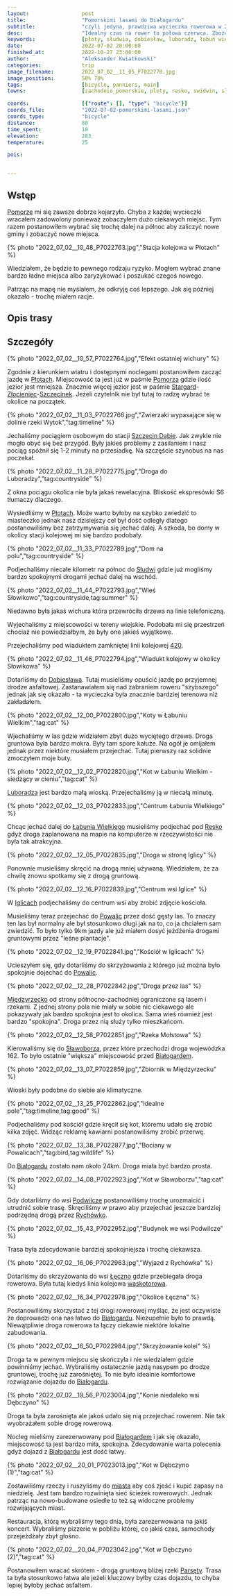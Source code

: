 ```yaml
---
layout:                 post
title:                  "Pomorskimi lasami do Białogardu"
subtitle:               "czyli jedyna, prawdziwa wycieczka rowerowa w 2022 roku; tym razem Pomorze, tym razem nie okolice Złocieńca"
desc:                   "Idealny czas na rower to połowa czerwca. Zboże jest wtedy idealnie soczyste zielone. Niestety z przyczyn prywatnych nie mogłem wtedy wyjechać. Udało się nam zsynchronizować i ruszyliśmy na 3-dniową wycieczkę na Pomorze. Tym razem wybierając nieznany obszar między 'pasek Złocieńca' a bliskim wybrzeżem Polski."
keywords:               [płoty, słudwia, dobiesław, luboradz, łabuń wielki, resko, iglice, mołstowa, międzyrzecko, powalice, trzciana, sławoborze, sidłowo, podwilcze, stanomino, łęczno, dębczyno, białogard]
date:                   2022-07-02 20:00:00
finished_at:            2022-10-27 23:00:00
author:                 "Aleksander Kwiatkowski"
categories:             trip
image_filename:         2022_07_02__11_05_P7022770.jpg
image_position:         50% 70%
tags:                   [bicycle, panniers, main]
towns:                  [zachodnio_pomorskie, ploty, resko, swidwin, slawoborze, bialogard]

coords:                 [{"route": [], "type": "bicycle"}]
coords_file:            "2022-07-02-pomorskimi-lasami.json"
coords_type:            "bicycle"
distance:               80
time_spent:             10
elevation:              283
temperature:            25

pois:


---
```


[wiki-leczno-waskotorowa]: https://pl.wikipedia.org/wiki/Linia_kolejowa_Bia%C5%82ogard_W%C4%85skotorowy_%E2%80%93_Lepino_Tr%C3%B3jk%C4%85t
[wiki-linia-420]: https://pl.wikipedia.org/wiki/Linia_kolejowa_nr_420
[wiki-pomorze]: https://pl.wikipedia.org/wiki/Pomorze
[wiki-ploty]: https://pl.wikipedia.org/wiki/P%C5%82oty
[wiki-stargard]: https://pl.wikipedia.org/wiki/Stargard
[wiki-zlocieniec]: https://pl.wikipedia.org/wiki/Z%C5%82ocieniec
[wiki-szczecinek]: https://pl.wikipedia.org/wiki/Szczecinek
[wiki-szczecin-dabie]: https://pl.wikipedia.org/wiki/Szczecin_Dąbie
[wiki-sludwia]: https://pl.wikipedia.org/wiki/S%C5%82udwia_(wie%C5%9B)
[wiki-dobieslaw]: https://pl.wikipedia.org/wiki/Dobies%C5%82aw_(powiat_gryficki)
[wiki-luboradza]: https://pl.wikipedia.org/wiki/Luboradz_(wojew%C3%B3dztwo_zachodniopomorskie)
[wiki-labun-wielki]: https://pl.wikipedia.org/wiki/%C5%81abu%C5%84_Wielki
[wiki-resko]: https://pl.wikipedia.org/wiki/Resko
[wiki-iglice]: https://pl.wikipedia.org/wiki/Iglice
[wiki-powalice]: https://pl.wikipedia.org/wiki/Powalice_(powiat_%C5%9Bwidwi%C5%84ski)
[wiki-miedzyrzecko]: https://pl.wikipedia.org/wiki/Mi%C4%99dzyrzecko
[wiki-slawoborze]: https://pl.wikipedia.org/wiki/S%C5%82awoborze
[wiki-bialogard]: https://pl.wikipedia.org/wiki/Bia%C5%82ogard
[wiki-podwilcze]: https://pl.wikipedia.org/wiki/Podwilcze
[wiki-rychowko]: https://pl.wikipedia.org/wiki/Rych%C3%B3wko
[wiki-leczno]: https://pl.wikipedia.org/wiki/%C5%81%C4%99czno_(wojew%C3%B3dztwo_zachodniopomorskie)
[wiki-parseta-rzeka]: https://pl.wikipedia.org/wiki/Pars%C4%99ta

## Wstęp

[Pomorze][wiki-pomorze] mi się zawsze dobrze kojarzyło. Chyba z
każdej wycieczki wracałem zadowolony ponieważ zobaczyłem dużo ciekawych miejsc.
Tym razem postanowiłem wybrać się trochę dalej na północ aby
zaliczyć nowe gminy i zobaczyć nowe miejsca.

{% photo "2022_07_02__10_48_P7022763.jpg","Stacja kolejowa w Płotach" %}

Wiedziałem, że będzie to pewnego rodzaju ryzyko. Mogłem wybrać znane
bardzo ładne miejsca albo zaryzykować i poszukać czegoś nowego.

Patrząc na mapę nie myślałem, że odkryję coś lepszego. Jak się później okazało -
trochę miałem racje.

## Opis trasy

<div class='strava-embed-placeholder' data-embed-type='activity' data-embed-id='7414190147'></div><script src='https://strava-embeds.com/embed.js'></script>

## Szczegóły

{% photo "2022_07_02__10_57_P7022764.jpg","Efekt ostatniej wichury" %}

Zgodnie z kierunkiem wiatru i dostępnymi noclegami postanowiłem
zacząć jazdę w [Płotach][wiki-ploty]. Miejscowość ta jest już w paśmie
[Pomorza][wiki-pomorze] gdzie ilość jezior jest mniejsza. Znacznie więcej
jezior jest w paśmie
[Stargard][wiki-stargard]-[Złocieniec][wiki-zlocieniec]-[Szczecinek][wiki-szczecinek].
Jeżeli czytelnik nie był tutaj to radzę wybrać te okolice na początek.

{% photo "2022_07_02__11_03_P7022766.jpg","Zwierzaki wypasające się w dolinie rzeki Wytok","tag:timeline" %}

Jechaliśmy pociągiem osobowym do stacji [Szczecin Dąbie][wiki-szczecin-dabie].
Jak zwykle nie mogło obyć się bez przygód. Były jakieś problemy z zasilaniem i nasz
pociąg spóźnił się 1-2 minuty na przesiadkę. Na szczęście szynobus na nas poczekał.

{% photo "2022_07_02__11_28_P7022775.jpg","Droga do Luboradzy","tag:countryside" %}

Z okna pociągu okolica nie była jakaś rewelacyjna. Bliskość ekspresówki
S6 tłumaczy dlaczego.

Wysiedliśmy w [Płotach][wiki-ploty]. Może warto byłoby na szybko zwiedzić
to miasteczko jednak nasz dzisiejszy cel był dość odległy dlatego postanowiliśmy
bez zatrzymywania się jechać dalej. A szkoda, bo domy w okolicy
stacji kolejowej mi się bardzo podobały.

{% photo "2022_07_02__11_33_P7022789.jpg","Dom na polu","tag:countryside" %}

Podjechaliśmy niecałe kilometr na północ do [Słudwi][wiki-sludwia]
gdzie już mogliśmy bardzo spokojnymi drogami jechać dalej na wschód.

{% photo "2022_07_02__11_44_P7022793.jpg","Wieś Słowikowo","tag:countryside,tag:summer" %}

Niedawno była jakaś wichura która przewróciła drzewa na linie telefoniczną.

Wyjechaliśmy z miejscowości w tereny wiejskie. Podobała mi się przestrzeń chociaż
nie powiedziałbym, że były one jakieś wyjątkowe.

Przejechaliśmy pod wiaduktem zamkniętej linii kolejowej [420][wiki-linia-420].

{% photo "2022_07_02__11_46_P7022794.jpg","Wiadukt kolejowy w okolicy Słowikowa" %}

Dotarliśmy do [Dobiesława][wiki-dobieslaw]. Tutaj musieliśmy opuścić jazdę
po przyjemnej drodze asfaltowej. Zastanawiałem się nad zabraniem roweru "szybszego"
jednak jak się okazało - ta wycieczka była znacznie bardziej terenowa niż zakładałem.

{% photo "2022_07_02__12_00_P7022800.jpg","Koty w Łabuniu Wielkim","tag:cat" %}

Wjechaliśmy w las gdzie widziałem zbyt dużo wyciętego drzewa. Droga gruntowa była
bardzo mokra. Były tam spore kałuże. Na ogół je omijałem jednak przez niektóre
musiałem przejechać. Tutaj pierwszy raz solidnie zmoczyłem moje buty.

{% photo "2022_07_02__12_02_P7022820.jpg","Kot w Łabuniu Wielkim - siedzący w cieniu","tag:cat" %}

[Luboradza][wiki-luboradza] jest bardzo małą wioską. Przejechaliśmy ją w niecałą
minutę.

{% photo "2022_07_02__12_03_P7022833.jpg","Centrum Łabunia Wielkiego" %}

Chcąc jechać dalej do [Łabunia Wielkiego][wiki-labun-wielki] musieliśmy podjechać
pod [Resko][wiki-resko] gdyż droga zaplanowana na mapie na komputerze
w rzeczywistości nie była tak atrakcyjna.

{% photo "2022_07_02__12_05_P7022835.jpg","Droga w stronę Iglicy" %}

Ponownie musieliśmy skręcić na drogą mniej używaną. Wiedziałem, że za chwilę
znowu spotkamy się z drogą gruntową.

{% photo "2022_07_02__12_16_P7022839.jpg","Centrum wsi Iglice" %}

W [Iglicach][wiki-iglice] podjechaliśmy do centrum wsi aby zrobić zdjęcie kościoła.

Musieliśmy teraz przejechać do [Powalic][wiki-powalice] przez dość gęsty las.
To znaczy ten las był normalny ale był stosunkowo długi jak na to, co ja chciałem sam
zwiedzić. To było tylko 9km jazdy ale już miałem dosyć jeżdżenia drogami
gruntowymi przez "leśne plantacje".

{% photo "2022_07_02__12_19_P7022841.jpg","Kościół w Iglicach" %}

Ucieszyłem się, gdy dotarliśmy do skrzyżowania z którego już można
było spokojnie dojechać do [Powalic][wiki-powalice].

{% photo "2022_07_02__12_28_P7022842.jpg","Droga przez las" %}

[Międzyrzecko][wiki-miedzyrzecko] od strony północno-zachodniej ograniczone są
lasem i rzekami. Z jednej strony pola nie miały w sobie nic ciekawego
ale pokazywały jak bardzo spokojna jest to okolica. Sama wieś
również jest bardzo "spokojna". Droga przez nią służy tylko mieszkańcom.

{% photo "2022_07_02__12_58_P7022851.jpg","Rzeka Mołstowa" %}

Kierowaliśmy się do [Sławoborza][wiki-slawoborze], przez które przechodzi
droga wojewódzka 162. To było ostatnie "większa" miejscowość przed
[Białogardem][wiki-bialogard].

{% photo "2022_07_02__13_07_P7022859.jpg","Zbiornik w Międzyrzecku" %}

Wioski były podobne do siebie ale klimatyczne.

{% photo "2022_07_02__13_25_P7022862.jpg","Idealne pole","tag:timeline,tag:good" %}

Podjechaliśmy pod kościół gdzie kręcił się kot, któremu udało się
zrobić kilka zdjęć. Widząc reklamę kawiarni postanowiliśmy zrobić przerwę.

{% photo "2022_07_02__13_38_P7022877.jpg","Bociany w Powalicach","tag:bird,tag:wildlife" %}

Do [Białogardu][wiki-bialogard] zostało nam około 24km. Droga miała być bardzo
prosta.

{% photo "2022_07_02__14_08_P7022923.jpg","Kot w Sławoborzu","tag:cat" %}

Gdy dotarliśmy do wsi [Podwilcze][wiki-podwilcze] postanowiliśmy trochę
urozmaicić i utrudnić sobie trasę. Skręciliśmy w prawo aby przejechać
jeszcze bardziej podrzędną drogą przez [Rychówko][wiki-rychowko].

{% photo "2022_07_02__15_43_P7022952.jpg","Budynek we wsi Podwilcze" %}

Trasa była zdecydowanie bardziej spokojniejsza i trochę ciekawsza.

{% photo "2022_07_02__16_06_P7022963.jpg","Wyjazd z Rychówka" %}

Dotarliśmy do skrzyżowania do wsi [Łęczno][wiki-leczno] gdzie
przebiegała droga rowerowa. Była tutaj kiedyś
linia kolejowa [wąskotorowa][wiki-leczno-waskotorowa].



{% photo "2022_07_02__16_34_P7022978.jpg","Okolice Łęczna" %}

Postanowiliśmy skorzystać z tej drogi rowerowej myśląc, że jest
oczywiste że doprowadzi ona nas łatwo do [Białogardu][wiki-bialogard].
Niezupełnie było to prawdą. Niewątpliwie droga rowerowa ta łączy ciekawie
niektóre lokalne zabudowania.

{% photo "2022_07_02__16_50_P7022984.jpg","Skrzyżowanie kolei" %}

Droga ta w pewnym miejscu się skończyła i nie wiedziałem gdzie
powinniśmy jechać. Wybraliśmy ostatecznie jazdą nasypem po
drodze gruntowej, trochę już zarośniętej. To nie było idealnie komfortowe
rozwiązanie dojazdu do [Białogardu][wiki-bialogard].

{% photo "2022_07_02__19_56_P7023004.jpg","Konie niedaleko wsi Dębczyno" %}

Droga ta była zarośnięta ale jakoś udało się nią przejechać rowerem.
Nie tak wyobrażałem sobie drogę rowerową.

Nocleg mieliśmy zarezerwowany pod [Białogardem][wiki-bialogard]
i jak się okazało, miejscowość ta jest bardzo miła, spokojna. Zdecydowanie
warta polecenia gdyż dojazd z [Białogardu][wiki-bialogard] jest dość łatwy.

{% photo "2022_07_02__20_01_P7023013.jpg","Kot w Dębczyno (1)","tag:cat" %}

Zostawiliśmy rzeczy i ruszyliśmy do [miasta][wiki-bialogard]
aby coś zjeść i kupić zapasy na niedzielę. Jest tam bardzo rozwinięta sieć
ścieżek rowerowych. Jednak patrząc na nowo-budowane osiedle to
też są widoczne problemy rozwijających miast.

Restauracja, którą wybraliśmy tego dnia, była zarezerwowana na jakiś koncert.
Wybraliśmy pizzerie w pobliżu której, co jakiś czas, samochody przejeżdżały
zbyt głośno.

{% photo "2022_07_02__20_04_P7023042.jpg","Kot w Dębczyno (2)","tag:cat" %}

Postanowiłem wracać skrótem - drogą gruntową bliżej rzeki [Parsęty][wiki-parseta-rzeka].
Trasa ta była stosunkowo łatwa ale jeżeli kluczowy byłby czas dojazdu, to chyba
lepiej byłoby jechać asfaltem.
